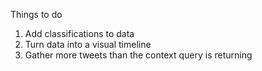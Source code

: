 Things to do
1. Add classifications to data
2. Turn data into a visual timeline
3. Gather more tweets than the context query is returning